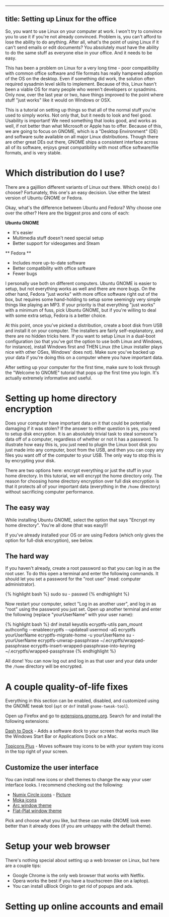 ----
title: Setting up Linux for the office
----

So, you want to use Linux on your computer at work. 
I won't try to convince you to use it if you're not already convinced. 
Problem is, you can't afford to lose the ability to do anything. 
After all, what's the point of using Linux if it can't send emails or edit documents?
You absolutely *must* have the ability to do the same stuff as everyone else in your office.
And it needs to be easy. 

This has been a problem on Linux for a very long time - 
poor compatibility with common office software and file formats has really hampered adoption of the OS on the desktop. 
Even if something did work, the solution often required sysadmin level skills to implement.
Because of this, Linux hasn't been a viable OS for many people who weren't developers or sysadmins.
Only now, over the last year or two, 
have things improved to the point where stuff "just works" like it would on Windows or OSX.

This is a tutorial on setting up things so that all of the normal stuff you're used to simply works.
Not only that, but it needs to look and feel good. 
Usability is important! 
We need something that looks good, and works as well, 
if not better than what Microsoft or Apple has to offer.
Because of this, we are going to focus on GNOME, 
which is a "Desktop Environment" (DE) and software suite available on all major Linux distributions.
Though there are other great DEs out there, 
GNOME ships a consistent interface across all of its software, 
enjoys great compatibility with most office software/file formats, 
and is very stable.

# Which distribution do I use? 

There are a gajillion different variants of Linux out there. 
Which one(s) do I choose?
Fortunately, this one's an easy decision. 
Use either the latest version of Ubuntu GNOME or Fedora.

Okay, what's the difference between Ubuntu and Fedora? 
Why choose one over the other? 
Here are the biggest pros and cons of each:

**Ubuntu GNOME**

* It's easier
* Multimedia stuff doesn't need special setup
* Better support for videogames and Steam

** Fedora **

* Includes more up-to-date software
* Better compatibility with office software
* Fewer bugs

I personally use both on different computers. 
Ubuntu GNOME is easier to setup, but not everything works as well and there are more bugs.
On the other hand, Fedora "just works" with more office software right out of the box, 
but requires some hand-holding to setup some seemingly very simple things like playing an MP3.
If your priority is that everything "just works" with a minimum of fuss, pick Ubuntu GNOME, 
but if you're willing to deal with some extra setup, Fedora is a better choice. 

At this point, once you've picked a distribution, create a boot disk from USB and install it on your computer.
The installers are fairly self-explanatory, and there are no hidden tricks here.
If you want to setup Linux in a dual-boot configuration 
(so that you've got the option to use both Linux and Windows, for instance), 
install Windows first and THEN Linux (the Linux installer plays nice with other OSes,
Windows' does not).
Make sure you've backed up your data if you're doing this on a computer where you have important data.

After setting up your computer for the first time, 
make sure to look through the "Welcome to GNOME" tutorial that pops up the first time you login.
It's actually extremely informative and useful.

# Setting up home directory encryption

Does your computer have important data on it that could be potentially damaging if it was stolen?
If the answer to either question is yes, you need to setup disk encryption. 
It is an absolutely trivial task to steal someone's data off of a computer, 
regardless of whether or not it has a password. 
To illustrate how easy this is, 
you just need to plugin the Linux boot disk you just made into any computer, 
boot from the USB, 
and then you can copy any files you want off of the computer to your USB.
The only way to stop this is by encrypting your disk.

There are two options here: encrypt everything or just the stuff in your home directory.
In this tutorial, we will encrypt the home directory only.
The reason for choosing home directory encryption over full disk encryption 
is that it protects all of your important data (everything in the `/home` directory) 
without sacrificing computer performance.

## The easy way

While installing Ubuntu GNOME, select the option that says "Encrypt my home directory". You're all done (that was easy!)!

If you've already installed your OS or are using Fedora 
(which only gives the option for full-disk encryption), see below.

## The hard way

If you haven't already, create a root password so that you can log in as the root user.
To do this open a terminal and enter the following commands.
It should let you set a password for the "root user" (read: computer administrator).

{% highlight bash %}
sudo su -
passwd
{% endhighlight %}

Now restart your computer, select "Log in as another user", 
and log in as "root" using the password you just set.
Open up another terminal and enter the following 
(replace "yourUserName" with your user name):

{% highlight bash %}
dnf install keyutils ecryptfs-utils pam_mount
authconfig --enableecryptfs --updateall
usermod -aG ecryptfs yourUserName
ecryptfs-migrate-home -u yourUserName
su - yourUserName
ecryptfs-unwrap-passphrase ~/.ecryptfs/wrapped-passphrase
ecryptfs-insert-wrapped-passphrase-into-keyring ~/.ecryptfs/wrapped-passphrase
{% endhighlight %}

All done! 
You can now log out and log in as that user and your data under the `/home` directory will be encrypted.

# A couple quality-of-life fixes

Everything in this section can be enabled, disabled, 
and customized using the GNOME tweak tool (`apt` or `dnf` install `gnome-tweak-tool`).

Open up Firefox and go to [extensions.gnome.org](extensions.gnome.org). 
Search for and install the following extensions:

[Dash to Dock](https://extensions.gnome.org/extension/307/dash-to-dock/) - Adds a software dock to your screen that works much like the Windows Start Bar or Applications Dock on a Mac.

[Topicons Plus](https://extensions.gnome.org/extension/1031/topicons/) - Moves software tray icons to be with your system tray icons in the top right of your screen.

## Customize the user interface

You can install new icons or shell themes to change the way your user interface looks.
I recommend checking out the following:

* [Numix Circle icons](https://github.com/numixproject/numix-icon-theme-circle) - [Picture](http://me4oslav.deviantart.com/art/Numix-Circle-Linux-Desktop-Icon-Theme-414741466)
* [Moka icons](https://snwh.org/moka)
* [Arc window theme](https://github.com/horst3180/arc-theme)
* [Flat-Plat window theme](https://github.com/nana-4/Flat-Plat)

Pick and choose what you like, but these can make GNOME look even better than it already does 
(if you are unhappy with the default theme).

# Setup your web browser

There's nothing special about setting up a web browser on Linux, but here are a couple tips:

* Google Chrome is the only web browser that works with Netflix.
* Opera works the best if you have a touchscreen (like on a laptop).
* You can install uBlock Origin to get rid of popups and ads.

# Setting up online accounts and email


